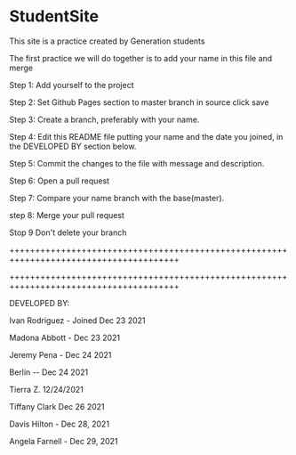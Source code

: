# StudentSite

This site is a practice created by Generation students 


The first practice we will do together is to add your name in this file and merge

Step 1: Add yourself to the project

Step 2: Set Github Pages section to master branch in source click save

Step 3: Create a branch, preferably with your name.

Step 4: Edit this README file putting your name and the date you joined, in the DEVELOPED BY section below.

Step 5: Commit the changes to the file with message and description.

Step 6: Open a pull request

Step 7: Compare your name branch with the base(master).

step 8: Merge your pull request

Stop 9 Don't delete your branch


+++++++++++++++++++++++++++++++++++++++++++++++++++++++++++++++++++++++++++++++++++++++
                        
+++++++++++++++++++++++++++++++++++++++++++++++++++++++++++++++++++++++++++++++++++++++

DEVELOPED BY:


Ivan Rodriguez - Joined Dec 23 2021

Madona Abbott - Dec 23 2021

Jeremy Pena - Dec 24 2021

Berlin -- Dec 24 2021

Tierra Z. 12/24/2021

Tiffany Clark Dec 26 2021

Davis Hilton - Dec 28, 2021

Angela Farnell - Dec 29, 2021

